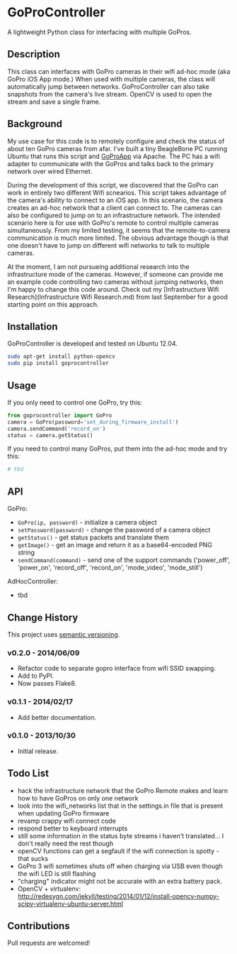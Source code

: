 # GoProController

A lightweight Python class for interfacing with multiple GoPros.

## Description

This class can interfaces with GoPro cameras in their wifi ad-hoc mode (aka GoPro iOS App mode.) When used with multiple cameras, the class will automatically jump between networks. GoProController can also take snapshots from the camera's live stream. OpenCV is used to open the stream and save a single frame.

## Background

My use case for this code is to remotely configure and check the status of about ten GoPro cameras from afar. I've built a tiny BeagleBone PC running Ubuntu that runs this script and [GoProApp](https://github.com/joshvillbrandt/GoProApp) via Apache. The PC has a wifi adapter to communicate with the GoPros and talks back to the primary network over wired Ethernet.

During the development of this script, we discovered that the GoPro can work in entirely two different Wifi scnearios. This script takes advantage of the camera's ability to connect to an iOS app. In this scenario, the camera creates an ad-hoc network that a client can connect to. The cameras can also be configured to jump on to an infrastructure network. The intended scenario here is for use with GoPro's remote to control multiple cameras simultaneously. From my limited testing, it seems that the remote-to-camera communication is much more limited. The obvious advantage though is that one doesn't have to jump on different wifi networks to talk to multiple cameras.

At the moment, I am not pursueing additional research into the infrastructure mode of the cameras. However, if someone can provide me an example code controlling two cameras without jumping networks, then I'm happy to change this code around. Check out my [Infrastructure Wifi Research](Infrastructure Wifi Research.md) from last September for a good starting point on this approach.

## Installation

GoProController is developed and tested on Ubuntu 12.04.

```bash
sudo apt-get install python-opencv
sudo pip install goprocontroller
```

## Usage

If you only need to control one GoPro, try this:

```python
from goprocontroller import GoPro
camera = GoPro(password='set_during_firmware_install')
camera.sendCommand('record_on')
status = camera.getStatus()
```

If you need to control many GoPros, put them into the ad-hoc mode and try this:

```python
# tbd
```

## API

GoPro:

* `GoPro(ip, password)` - initialize a camera object
* `setPassword(password)` - change the password of a camera object
* `getStatus()` - get status packets and translate them
* `getImage()` - get an image and return it as a base64-encoded PNG string
* `sendCommand(command)` - send one of the support commands ('power_off', 'power_on', 'record_off', 'record_on', 'mode_video', 'mode_still')

AdHocController:

* tbd

## Change History

This project uses [semantic versioning](http://semver.org/).

### v0.2.0 - 2014/06/09

* Refactor code to separate gopro interface from wifi SSID swapping.
* Add to PyPI.
* Now passes Flake8.

### v0.1.1 - 2014/02/17

* Add better documentation.

### v0.1.0 - 2013/10/30

* Initial release.

## Todo List

* hack the infrastructure network that the GoPro Remote makes and learn how to have GoPros on only one network
 * look into the wifi_networks list that in the settings.in file that is present when updating GoPro firmware
* revamp crappy wifi connect code
* respond better to keyboard interrupts
* still some information in the status byte streams i haven't translated... I don't really need the rest though
* openCV functions can get a segfault if the wifi connection is spotty - that sucks
* GoPro 3 wifi sometimes shuts off when charging via USB even though the wifi LED is still flashing
* "charging" indicator might not be accurate with an extra battery pack.
* OpenCV + virtualenv: http://redesygn.com/jekyll/testing/2014/01/12/install-opencv-numpy-scipy-virtualenv-ubuntu-server.html

## Contributions

Pull requests are welcomed!
